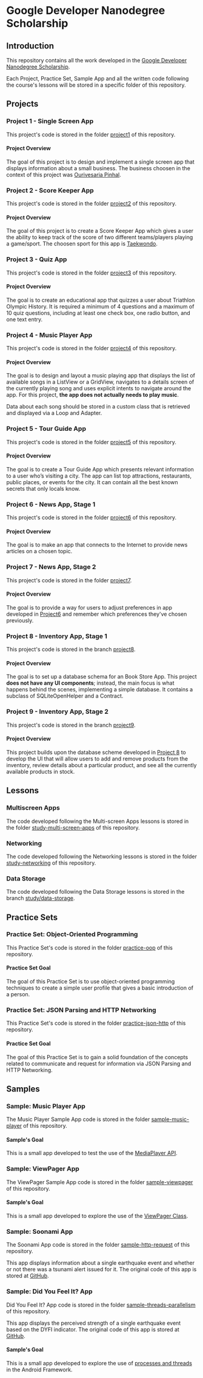 # Google Developer Nanodegree Scholarship

## Introduction

This repository contains all the work developed in the [Google Developer Nanodegree Scholarship](https://sites.google.com/knowlabs.com/gdnd2017).

Each Project, Practice Set, Sample App and all the written code following the course's lessons will be stored in a specific folder of this repository.
 
## Projects

### Project 1 - Single Screen App

This project's code is stored in the folder [project1](./project1) of this repository.

#### Project Overview

The goal of this project is to design and implement a single screen app that displays information about a small business. The business choosen in the context of this project was [Ourivesaria Pinhal](http://www.rpinhal.pt/). 

### Project 2 - Score Keeper App

This project's code is stored in the folder [project2](./project2) of this repository.

#### Project Overview

The goal of this project is to create a Score Keeper App which gives a user the ability to keep track of the score of two different teams/players playing a game/sport. The choosen sport for this app is [Taekwondo](https://en.wikipedia.org/wiki/Taekwondo).

### Project 3 - Quiz App

This project's code is stored in the folder [project3](./project3) of this repository.

#### Project Overview

The goal is to create an educational app that quizzes a user about Triathlon Olympic History. It is required a minimum of 4 questions and a maximum of 10 quiz questions, including at least one check box, one radio button, and one text entry.

### Project 4 - Music Player App

This project's code is stored in the folder [project4](./project4) of this repository.

#### Project Overview

The goal is to design and layout a music playing app that displays the list of available songs in a ListView or a GridView, navigates to a details screen of the currently playing song and uses explicit intents to navigate around the app. For this project, **the app does not actually needs to play music**.

Data about each song should be stored in a custom class that is retrieved and displayed via a Loop and Adapter.

### Project 5 - Tour Guide App

This project's code is stored in the folder [project5](./project5) of this repository.

#### Project Overview

The goal is to create a Tour Guide App which presents relevant information to a user who’s visiting a city. The app can list top attractions, restaurants, public places, or events for the city. It can contain all the best known secrets that only locals know.

### Project 6 - News App, Stage 1

This project's code is stored in the folder [project6](./project6) of this repository.

#### Project Overview

The goal is to make an app that connects to the Internet to provide news articles on a chosen topic. 

### Project 7 - News App, Stage 2

This project's code is stored in the folder [project7](./project7).

#### Project Overview

The goal is to provide a way for users to adjust preferences in app developed in [Project6](https://github.com/EnduranceCode/GoogleDeveloperNanodegreeScholarship/tree/project6) and remember which preferences they've chosen previously. 

### Project 8 - Inventory App, Stage 1

This project's code is stored in the branch [project8](https://github.com/EnduranceCode/GoogleDeveloperNanodegreeScholarship/tree/project8).

#### Project Overview

The goal is to set up a database schema for an Book Store App. This project **does not have any UI components**; instead, the main focus is what happens behind the scenes, implementing a simple database. It contains a subclass of SQLiteOpenHelper and a Contract.

### Project 9 - Inventory App, Stage 2

This project's code is stored in the branch [project9](https://github.com/EnduranceCode/GoogleDeveloperNanodegreeScholarship/tree/project9).

#### Project Overview

This project builds upon the database scheme developed in [Project 8](https://github.com/EnduranceCode/GoogleDeveloperNanodegreeScholarship/tree/project8) to develop the UI that will allow users to add and remove products from the inventory, review details about a particular product, and see all the currently available products in stock.
 
## Lessons

### Multiscreen Apps

The code developed following the Multi-screen Apps lessons is stored in the folder [study-multi-screen-apps](./study-multi-screen-apps) of this repository. 

### Networking

The code developed following the Networking lessons is stored in the folder [study-networking](./study-networking) of this repository.

### Data Storage

The code developed following the Data Storage lessons is stored in the branch [study/data-storage](https://github.com/EnduranceCode/GoogleDeveloperNanodegreeScholarship/tree/study/data-storage).

## Practice Sets

### Practice Set: Object-Oriented Programming

This Practice Set's code is stored in the folder [practice-oop](./practice-oop) of this repository.

#### Practice Set Goal
The goal of this Practice Set is to use object-oriented programming techniques to create a simple user profile that gives a basic introduction of a person.

### Practice Set: JSON Parsing and HTTP Networking

This Practice Set's code is stored in the folder [practice-json-http](./practice-json-http) of this repository.

#### Practice Set Goal

The goal of this Practice Set is to gain a solid foundation of the concepts related to communicate and request for information via JSON Parsing and HTTP Networking.

## Samples

### Sample: Music Player App

The Music Player Sample App code is stored in the folder [sample-music-player](./sample-music-player) of this repository.

#### Sample's Goal

This is a small app developed to test the use of the [MediaPlayer API](https://developer.android.com/reference/android/media/MediaPlayer).

### Sample: ViewPager App

The ViewPager Sample App code is stored in the folder [sample-viewpager](./sample-viewpager) of this repository.

#### Sample's Goal

This is a small app developed to explore the use of the [ViewPager Class](https://developer.android.com/reference/android/support/v4/view/ViewPager).

### Sample: Soonami App

The Soonami App code is stored in the folder [sample-http-request](./sample/http-request) of this repository.

This app displays information about a single earthquake event and whether or not there was a tsunami alert issued for it. The original code of this app is stored at [GitHub](https://github.com/udacity/ud843_Soonami).


### Sample: Did You Feel It? App

Did You Feel It? App code is stored in the folder [sample-threads-parallelism](./sample-threads-parallelism) of this repository.

This app displays the perceived strength of a single earthquake event based on the DYFI indicator. The original code of this app is stored at [GitHub](https://github.com/udacity/ud843_DidYouFeelIt).

#### Sample's Goal

This is a small app developed to explore the use of [processes and threads](https://developer.android.com/guide/components/processes-and-threads) in the Android Framework.
